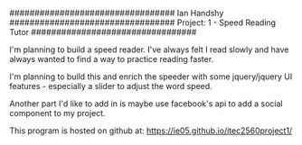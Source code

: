 #################################
Ian Handshy
#################################
Project: 1 - Speed Reading Tutor
#################################

I'm planning to build a speed reader. I've always felt I read slowly and have always wanted to find a way to practice reading faster.

I'm planning to build this and enrich the speeder with some jquery/jquery UI features - especially a slider to adjust the word speed.

Another part I'd like to add in is maybe use facebook's api to add a social component to my project.

This program is hosted on github at: https://ie05.github.io/itec2560project1/
